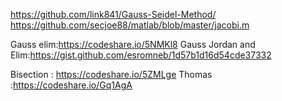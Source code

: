 https://github.com/link841/Gauss-Seidel-Method/
https://github.com/secjoe88/matlab/blob/master/jacobi.m

Gauss elim:https://codeshare.io/5NMKl8
Gauss Jordan and Elim:https://gist.github.com/esromneb/1d57b1d16d54cde37332

Bisection : https://codeshare.io/5ZMLge
Thomas :https://codeshare.io/Gq1AgA
